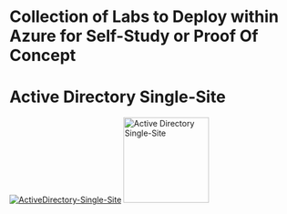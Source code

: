 # Collection of Labs to Deploy within Azure for Self-Study or Proof Of Concept

# Active Directory Single-Site
[![ActiveDirectory-Single-Site](https://github.com/elliottfieldsjr/KillerHomeLab-Bicep/actions/workflows/ActiveDirectory-Single-Site.yml/badge.svg)](https://github.com/elliottfieldsjr/KillerHomeLab-Bicep/actions/workflows/ActiveDirectory-Single-Site.yml)
<a href="./Deployments/ActiveDirectory-Single-Site"><img src="Deployments/x_Images/ActiveDirectorySingleSite.png" alt="Active Directory Single-Site" width="150"></a>